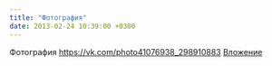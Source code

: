 ```yaml
---
title: "Фотография"
date: 2013-02-24 10:39:00 +0300
---
```


Фотография
<a class="vk-attach" href="https://vk.com/photo41076938_298910883">https://vk.com/photo41076938_298910883</a>
<a class="vk-attach" href="https://vk.com/photo41076938_298910883">Вложение</a>
